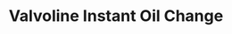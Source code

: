 ---
title: "Valvoline Instant Oil Change"
url: /charlottesville/valvoline-instant-oil-change/
shop: Autowerkstatt
---